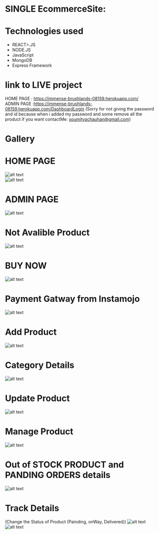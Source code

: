 # SINGLE EcommerceSite:

# Technologies used
<ul>
  <li>REACT>.JS</li>
  <li>NODE.JS</li>
  <li>JavaScript</li>
  <li>MongoDB</li>
  <li>Express Framework</li>
</ul>




# link to LIVE project

HOME PAGE : https://immense-brushlands-08159.herokuapp.com/  <br>
ADMIN PAGE :https://immense-brushlands-08159.herokuapp.com/DashboardLogin  (Sorry for not giving the password and id because when i  added  my password and some remove all the product if you want contactMe: soumityachauhan@gmail.com)


# Gallery
  # HOME PAGE
![alt text](https://github.com/soumitya0/EcommerceSite_AdminPanel/blob/master/1.PNG)<br>
![alt text](https://github.com/soumitya0/EcommerceSite_AdminPanel/blob/master/2.PNG)<br>

  # ADMIN PAGE
![alt text](https://github.com/soumitya0/EcommerceSite_AdminPanel/blob/master/ADMIN%20Panel.PNG)<br>

# Not Avalible Product
![alt text](https://github.com/soumitya0/EcommerceSite_AdminPanel/blob/master/Not%20Avaliable.PNG)<br>

# BUY NOW
![alt text](https://github.com/soumitya0/EcommerceSite_AdminPanel/blob/master/Buy%20Now.PNG)<br>

# Payment Gatway from Instamojo
![alt text](https://github.com/soumitya0/EcommerceSite_AdminPanel/blob/master/PaymentGatway.PNG)<br>


# Add Product 
![alt text](https://github.com/soumitya0/EcommerceSite_AdminPanel/blob/master/ADD_PRODUCT.PNG)<br>


# Category Details
![alt text](https://github.com/soumitya0/EcommerceSite_AdminPanel/blob/master/CATEGORY%20DETAILS.PNG)<br>


# Update Product
![alt text](https://github.com/soumitya0/EcommerceSite_AdminPanel/blob/master/EDITPRODUCT.PNG)<br>


# Manage Product
![alt text](https://github.com/soumitya0/EcommerceSite_AdminPanel/blob/master/MANAGE_PRODUCT.PNG)<br>

# Out of STOCK PRODUCT  and PANDING ORDERS details
![alt text](https://github.com/soumitya0/EcommerceSite_AdminPanel/blob/master/OUT_OF_STOCK%20PANDING_ORDER.PNG)<br>

# Track Details
 (Change the Status of Product (Painding, onWay, Delivered))
![alt text](https://github.com/soumitya0/EcommerceSite_AdminPanel/blob/master/TRACKORDERDETAILS.PNG)<br>
![alt text](https://github.com/soumitya0/EcommerceSite_AdminPanel/blob/master/TRACKDETAILS.PNG)<br>



